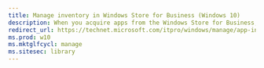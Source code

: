 ```yaml
---
title: Manage inventory in Windows Store for Business (Windows 10)
description: When you acquire apps from the Windows Store for Business, we add them to the Inventory for your organization. Once an app is part of your inventory, you can distribute the app, and manage licenses.
redirect_url: https://technet.microsoft.com/itpro/windows/manage/app-inventory-managemement-windows-store-for-business
ms.prod: w10
ms.mktglfcycl: manage
ms.sitesec: library
---
```


 
